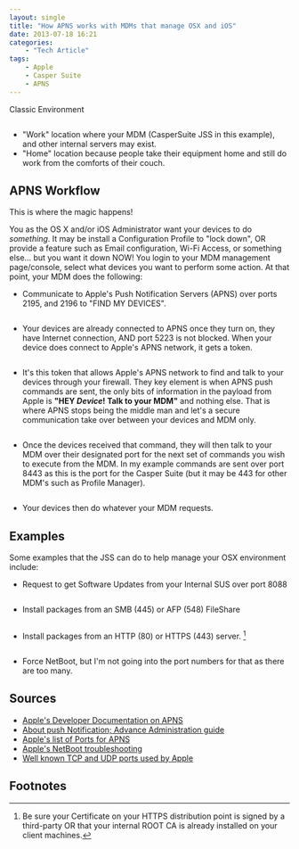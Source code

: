 ```yaml
---
layout: single
title: "How APNS works with MDMs that manage OSX and iOS"
date: 2013-07-18 16:21
categories:
    - "Tech Article"
tags:
    - Apple
    - Casper Suite
    - APNS
---
```


Classic Environment

<figure>
<a href="{{ site.url }}/assets/images/2013/07/18/apns-2.png"><img src="{{ site.url }}/assets/images/2013/07/18/apns-2_480.png" alt="" title="" /></a>
</figure>

- "Work" location where your MDM (CasperSuite JSS in this example), and other internal servers may exist.
- "Home" location because people take their equipment home and still do work from the comforts of their couch.

APNS Workflow
---

This is where the magic happens!

You as the OS X and/or iOS Administrator want your devices to do *something*.  It may be install a Configuration Profile to "lock down", OR provide a feature such as Email configuration, Wi-Fi Access, or something else... but you want it down NOW!  You login to your MDM management page/console, select what devices you want to perform some action.  At that point, your MDM does the following:

- Communicate to Apple's Push Notification Servers (APNS) over ports 2195, and 2196 to "FIND MY DEVICES".

<figure>
<a href="{{ site.url }}/assets/images/2013/07/18/apns-3.png"><img src="{{ site.url }}/assets/images/2013/07/18/apns-3_480.png" alt="" title="" /></a>
</figure>

- Your devices are already connected to APNS once they turn on, they have Internet connection, AND port 5223 is not blocked.  When your device does connect to Apple's APNS network, it gets a token.

<figure>
<a href="{{ site.url }}/assets/images/2013/07/18/apns-4.png"><img src="{{ site.url }}/assets/images/2013/07/18/apns-4_480.png" alt="" title="" /></a>
</figure>

- It's this token that allows Apple's APNS network to find and talk to your devices through your firewall. They key element is when APNS push commands are sent, the only bits of information in the payload from Apple is **"HEY *Device*!  Talk to your MDM"** and nothing else.  That is where APNS stops being the middle man and let's a secure communication take over between your devices and MDM only.

<figure>
<a href="{{ site.url }}/assets/images/2013/07/18/apns-5.png"><img src="{{ site.url }}/assets/images/2013/07/18/apns-5_480.png" alt="" title="" /></a>
</figure>

- Once the devices received that command, they will then talk to your MDM over their designated port for the next set of commands you wish to execute from the MDM.  In my example commands are sent over port 8443 as this is the port for the Casper Suite (but it may be 443 for other MDM's such as Profile Manager).

<figure>
<a href="{{ site.url }}/assets/images/2013/07/18/apns-6.png"><img src="{{ site.url }}/assets/images/2013/07/18/apns-6_480.png" alt="" title="" /></a>
</figure>

- Your devices then do whatever your MDM requests.

Examples
---

Some examples that the JSS can do to help manage your OSX environment include:

- Request to get Software Updates from your Internal SUS over port 8088

<figure>
<a href="{{ site.url }}/assets/images/2013/07/18/apns-7.png"><img src="{{ site.url }}/assets/images/2013/07/18/apns-7_480.png" alt="" title="" /></a>
</figure>

- Install packages from an SMB (445) or AFP (548) FileShare

<figure>
<a href="{{ site.url }}/assets/images/2013/07/18/apns-8.png"><img src="{{ site.url }}/assets/images/2013/07/18/apns-8_480.png" alt="" title="" /></a>
</figure>

- Install packages from an HTTP (80) or HTTPS (443) server.&nbsp;[^1]

<figure>
<a href="{{ site.url }}/assets/images/2013/07/18/apns-9.png"><img src="{{ site.url }}/assets/images/2013/07/18/apns-9_480.png" alt="" title="" /></a>
</figure>

- Force NetBoot, but I'm not going into the port numbers for that as there are too many.

Sources
---

- [Apple's Developer Documentation on APNS][APNS]
- [About push Notification; Advance Administration guide][push]
- [Apple's list of Ports for APNS][ports]
- [Apple's NetBoot troubleshooting][netboot]
- [Well known TCP and UDP ports used by Apple][wellKnown]

Footnotes
---

[^1]: Be sure your Certificate on your HTTPS distribution point is signed by a third-party OR that your internal ROOT CA is already installed on your client machines.

[APNS]: http://developer.apple.com/library/mac/#documentation/NetworkingInternet/Conceptual/RemoteNotificationsPG/Chapters/ApplePushService.html#//apple_ref/doc/uid/TP40008194-CH100-SW9
[push]: https://help.apple.com/advancedserveradmin/mac/10.8/#apdBCCA9A8E-119C-4871-BB33-8C98264D9572
[ports]: http://support.apple.com/kb/TS4264
[netboot]: http://support.apple.com/kb/ts3678
[wellKnown]: http://support.apple.com/kb/TS1629


